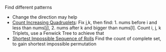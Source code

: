 Find different patterns
* Change the direction may help
* [Count Increasing Quadruplets](https://leetcode.com/problems/count-increasing-quadruplets/solutions/3111697/c-java-python3-cleanest-dp-with-clarification-o-n-2/?orderBy=most_votes): Fix j,k, then find: 1. nums before i and less than nums[j], 2. nums after k and bigger than nums[l].  Count i, j, k Triplets, use a Fenwick Tree to achieve that
* [Shortest Impossible Sequence of Rolls](https://leetcode.com/problems/shortest-impossible-sequence-of-rolls/) Find the count of complete set, to gain shortest impossible permutation

